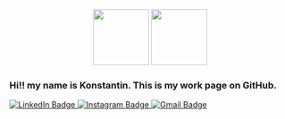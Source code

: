<div id="header" align="center">
  <img src="https://cdn-icons-png.flaticon.com/512/5968/5968350.png" width="100"/>
  <img src="https://img.icons8.com/color/512/c-plus-plus-logo.png" width="100"/>
</div>


### Hi!! my name is Konstantin. This is my work page on GitHub.  


<div id="badges">
 <a href="https://www.linkedin.com/in/konstantin-mazurow-626453137/">
  <img src="https://img.shields.io/badge/LinkedIn-blue?style=for-the-badge&logo=linkedin&logoColor=white" alt="LinkedIn Badge"/>
  <img src="https://img.shields.io/badge/Instagram-E4405F?style=for-the-badge&logo=instagram&logoColor=white" alt="Instagram Badge"/>
  <img src="https://img.shields.io/badge/Gmail-D14836?style=for-the-badge&logo=gmail&logoColor=white" alt="Gmail Badge"/>
  
</div>
<!--

### :woman_technologist: About Me :
**KonstantinMazurow/KonstantinMazurow** is a ✨ _special_ ✨ repository because its `README.md` (this file) appears on your GitHub profile.

Here are some ideas to get you started:

- 🔭 I’m currently working on ...
- 🌱 I’m currently learning ...
- 👯 I’m looking to collaborate on ...
- 🤔 I’m looking for help with ...
- 💬 Ask me about ...
- 📫 How to reach me: ...
- 😄 Pronouns: ...
- ⚡ Fun fact: ...
-->
